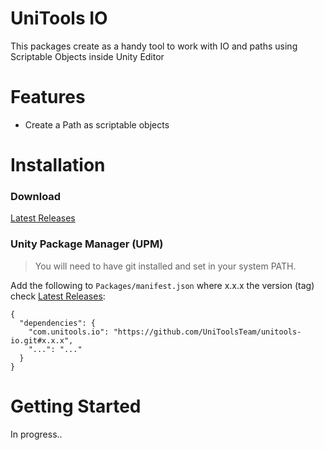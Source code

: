 # UniTools IO
This packages create as a handy tool to work with IO and paths using Scriptable Objects inside Unity Editor

# Features
- Create a Path as scriptable objects

# Installation

### Download
[Latest Releases](../../releases/latest)

### Unity Package Manager (UPM)

> You will need to have git installed and set in your system PATH.

Add the following to `Packages/manifest.json` where x.x.x the version (tag) check [Latest Releases](../../releases/latest):

```
{
  "dependencies": {
    "com.unitools.io": "https://github.com/UniToolsTeam/unitools-io.git#x.x.x",
    "...": "..."
  }
}
```

# Getting Started
In progress..
